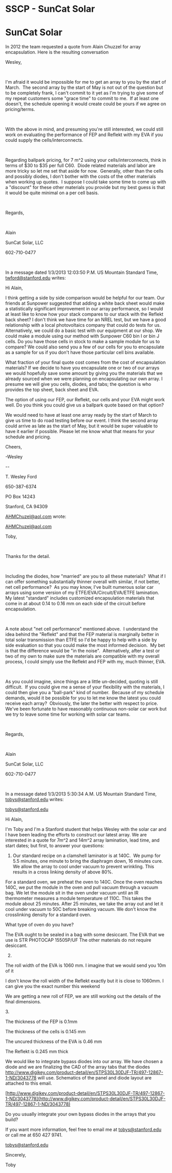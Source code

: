 # SSCP - SunCat Solar

# SunCat Solar

In 2012 the team requested a quote from Alain Chuzzel for array encapsulation. Here is the resulting conversation

Wesley,

 

I'm afraid it would be impossible for me to get an array to you by the start of March.  The second array by the start of May is not out of the question but to be completely frank, I can't commit to it yet as I'm trying to give some of my repeat customers some "grace time" to commit to me.  If at least one doesn't, the schedule opening it would create could be yours if we agree on pricing/terms.

 

With the above in mind, and presuming you're still interested, we could still work on evaluating the performance of FEP and Reflekt with my EVA if you could supply the cells/interconnects.

 

Regarding ballpark pricing, for 7 m^2 using your cells/interconnects, think in terms of $30 to $35 per full C60.  Diode related materials and labor are more tricky so let me set that aside for now.  Generally, other than the cells and possibly diodes, I don't bother with the costs of the other materials when working up quotes.  I suppose I could take some time to come up with a "discount" for these other materials you provide but my best guess is that it would be quite minimal on a per cell basis.

 

Regards,

 

Alain

SunCat Solar, LLC

602-710-0477

 

In a message dated 1/3/2013 12:03:50 P.M. US Mountain Standard Time, twford@stanford.edu writes:

Hi Alain,

I think getting a side by side comparison would be helpful for our team. Our friends at Sunpower suggested that adding a white back sheet would make a statistically significant improvement in our array performance, so I would at least like to know how your stack compares to our stack with the Reflekt back sheet? I don't think we have time for an NREL test, but we have a good relationship with a local photovoltaics company that could do tests for us. Alternatively, we could do a basic test with our equipment at our shop. We could make a module using our method with Sunpower C60 bin I or bin J cells. Do you have those cells in stock to make a sample module for us to compare? We could also send you a few of our cells for you to encapsulate as a sample for us if you don't have those particular cell bins available.

What fraction of your final quote cost comes from the cost of encapsulation materials? If we decide to have you encapsulate one or two of our arrays we would hopefully save some amount by giving you the materials that we already sourced when we were planning on encapsulating our own array. I presume we will give you cells, diodes, and tabs; the question is who provides the top sheet, back sheet and EVA.

The option of using our FEP, our Reflekt, our cells and your EVA might work well. Do you think you could give us a ballpark quote based on that option?

We would need to have at least one array ready by the start of March to give us time to do road testing before our event. I think the second array could arrive as late as the start of May, but it would be super valuable to have it earlier if possible. Please let me know what that means for your schedule and pricing.

Cheers,

-Wesley

--

T. Wesley Ford

650-387-6374

PO Box 14243

Stanford, CA 94309

AHMChuzel@aol.com wrote:

[AHMChuzel@aol.com](mailto:AHMChuzel@aol.com)

Toby,

 

Thanks for the detail.

 

Including the diodes, how "married" are you to all these materials?  What if I can offer something substantially thinner overall with similar, if not better, net cell performance?  As you may know, I've built numerous solar car arrays using some version of my ETFE/EVA/Circuit/EVA/ETFE lamination.  My latest "standard" includes customized encapsulation materials that come in at about 0.14 to 0.16 mm on each side of the circuit before encapsulation.

 

A note about "net cell performance" mentioned above.  I understand the idea behind the "Reflekt" and that the FEP material is marginally better in total solar transmission than ETFE so I'd be happy to help with a side by side evaluation so that you could make the most informed decision.  My bet is that the difference would be "in the noise".  Alternatively, after a test or two of my own to make sure the materials are compatible with my overall process, I could simply use the Reflekt and FEP with my, much thinner, EVA.

 

As you could imagine, since things are a little un-decided, quoting is still difficult.  If you could give me a sense of your flexibility with the materials, I could then give you a "ball-park" kind of number.  Because of my schedule demands, would it be possible for you to let me know the latest you could receive each array?  Obviously, the later the better with respect to price.  We've been fortunate to have reasonably continuous non-solar car work but we try to leave some time for working with solar car teams.

 

Regards,

 

Alain

SunCat Solar, LLC

602-710-0477

 

In a message dated 1/3/2013 5:30:34 A.M. US Mountain Standard Time, tobys@stanford.edu writes:

[ tobys@stanford.edu](mailto:tobys@stanford.edu)

Hi Alain,

I'm Toby and I'm a Stanford student that helps Wesley with the solar car and I have been leading the efforts to construct our latest array. We are interested in a quote for 7m^2 and 14m^2 array lamination, lead time, and start dates; but first, to answer your questions:

1. Our standard recipe on a clamshell laminator is at 140C.  We pump for 5.5 minutes, one minute to bring the diaphragm down, 16 minutes cure. We allow the array to cool under vacuum to prevent wrinkling. This results in a cross linking density of above 80%.

For a standard oven, we preheat the oven to 140C. Once the oven reaches 140C, we put the module in the oven and pull vacuum through a vacuum bag. We let the module sit in the oven under vacuum until an IR thermometer measures a module temperature of 110C. This takes the module about 25 minutes. After 25 minutes, we take the array out and let it cool under vacuum to 50C before breaking vacuum. We don't know the crosslinking density for a standard oven.

What type of oven do you have?

The EVA ought to be sealed in a bag with some desiccant. The EVA that we use is STR PHOTOCAP 15505P/UF The other materials do not require desiccant.

2.

The roll width of the EVA is 1060 mm. I imagine that we would send you 10m of it

I don't know the roll width of the Reflekt exactly but it is close to 1060mm. I can give you the exact number this weekend

We are getting a new roll of FEP, we are still working out the details of the final dimensions.

3. 

The thickness of the FEP is 0.1mm

The thickness of the cells is 0.145 mm 

The uncured thickness of the EVA is 0.46 mm

The Reflekt is 0.245 mm thick

We would like to integrate bypass diodes into our array. We have chosen a diode and we are finalizing the CAD of the array tabs that the diodes http://www.digikey.com/product-detail/en/STPS30L30DJF-TR/497-12867-1-ND/3043778 will use. Schematics of the panel and diode layout are attached to this email. 

[http://www.digikey.com/product-detail/en/STPS30L30DJF-TR/497-12867-1-ND/3043778](http://www.digikey.com/product-detail/en/STPS30L30DJF-TR/497-12867-1-ND/3043778)

Do you usually integrate your own bypass diodes in the arrays that you build?

If you want more information, feel free to email me at tobys@stanford.edu or call me at 650 427 9741.

[ tobys@stanford.edu](mailto:tobys@stanford.edu)

Sincerely,

Toby

